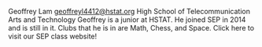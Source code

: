 Geoffrey Lam
geoffreyl4412@hstat.org
High School of Telecommunication Arts and Technology
Geoffrey is a junior at HSTAT. He joined SEP in 2014 and is still in it. Clubs that he is in are Math, Chess, and Space.
Click here to visit our SEP class website!